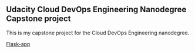 ## Udacity Cloud DevOps Engineering Nanodegree Capstone project

This is my capstone project for the Cloud DevOps Engineering nanodegree. 

[Flask-app](https://github.com/pslencinas/udacitydevops)


